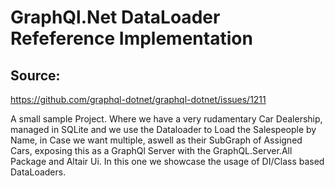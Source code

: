 ﻿# GraphQl.Net DataLoader Refeference Implementation

## Source:
https://github.com/graphql-dotnet/graphql-dotnet/issues/1211

A small sample Project. Where we have a very rudamentary Car Dealership, managed in SQLite and we use the Dataloader to Load the Salespeople by Name, in Case we want multiple, aswell as their SubGraph of Assigned Cars, exposing this as a GraphQl Server with the GraphQL.Server.All Package and Altair Ui.
In this one we showcase the usage of DI/Class based DataLoaders.
